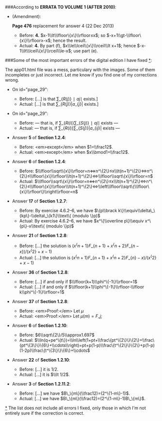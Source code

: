 ###According to **ERRATA TO VOLUME 1 (AFTER 2010)**:

  - (Amendment):

    **Page 476** replacement for answer 4 (22 Dec 2013)

    - Before: **4.** $x-1\\lt\\lfloor\{x\}\\rfloor≤x$; so $-x+1\\gt-\\lfloor\{x\}\\rfloor≥-x$; hence the result.
    - Actual: **4.** By part (f), $x\\le\\lceil\{x\}\\rceil\\lt x+1$; hence $-x-1\\lt\\lceil\{x\}\\rceil\\le-x$; use part (e).

###Some of the most important errors of the digital edition I have fixed [*](#note1):<a id="title"></a>

The app01.html file was a mess, particulary with the images. Some of them incompletes or just incorrect. Let me know if you find one of my corrections wrong.

  - On id="page\_29":

    - Before: \[...\] is that $∑\_\{R(j)\}∣aj∣$ exists.\]
    - Actual: \[...\] is that $∑\_\{R(j)\}|a\_\{j\}|$ exists.\]

  - On id="page\_29":

    - Before: — that is, if $∑\_\{R(i)\} ∑\_\{S(j)\}∣aj∣$ exists —
    - Actual: — that is, if $∑\_\{R(i)\} ∑\_\{S(j)\}|a\_\{ij\}|$ exists —

  - Answer **5** of **Section 1.2.4**:

    - Before: &lt;em&gt;except&lt;/em&gt; when $1=\\frac12$.
    - Actual: &lt;em&gt;except&lt;/em&gt; when $x\\bmod1=\\frac12$.

  - Answer **6** of **Section 1.2.4**:

    - Before: $\\lfloor\\sqrt\{x\}\\rfloor=n⇔n^\{2\}≤x\\lt(n+1)^\{2\}⇔n^\{2\}≤\\lfloor\{x\}\\rfloor\\lt(n+1)^\{2\}⇔\\lfloor\\sqrt\{x\}\\rfloor=n$
    - Actual: $\\lfloor\\sqrt\{x\}\\rfloor=n⇔n^\{2\}≤x\\lt(n+1)^\{2\}⇔n^\{2\}≤\\lfloor\{x\}\\rfloor\\lt(n+1)^\{2\}⇔\\left\\lfloor\\sqrt\{\\lfloor\{x\}\\rfloor\}\\right\\rfloor=n$

  - Answer **17** of **Section 1.2.7**:

    - Before: By exercise 4.6.2–6, we have $\{p\\brack k\}\\equiv\\delta\_\{kp\}-\\delta\_\{k1\}\\text\{ (modulo \}p)$
    - Actual: By exercise 4.6.2–6, we have $x^\{\\overline p\}\\equiv x^\{p\}-x\\text\{ (modulo \}p)$

  - Answer **21** of **Section 1.2.8**:

    - Before: \[...\] the solution is $(x^\{n+1\}F\_\{n+1\}+x^\{n+2\}F\_\{n-x\})/(x^\{2\}+x-1)$
    - Actual: \[...\] the solution is $(x^\{n+1\}F\_\{n+1\}+x^\{n+2\}F\_\{n\}-x)/(x^\{2\}+x-1)$

  - Answer **36** of **Section 1.2.8**:

    - Before: \[...\] if and only if $\\lfloor(k+1)\\phi^\{-1\}\\rfloor=1$
    - Actual: \[...\] if and only if $\\lfloor(k+1)\\phi^\{-1\}\\rfloor-\\lfloor k\\phi^\{-1\}\\rfloor=1$

  - Answer **37** of **Section 1.2.8**:

    - Before: &lt;em&gt;Proof:&lt;/em&gt; Let $μ$
    - Actual: &lt;em&gt;Proof:&lt;/em&gt; Let $μ(m)=F\_j$;

  - Answer **6** of **Section 1.2.10**:

    - Before: $6\\sqrt\{2\}/5\\approx1.697$
    - Actual: $\\ln(q+pe^\{t\})=\\ln\\left(1+pt+\\frac\{pt^\{2\}\}\{2\}+\\frac\{pt^\{3\}\}\{6\}+\\cdots\\right)=pt+p(1-p)\\frac\{t^\{2\}\}\{2\}+p(1-p)(1-2p)\\frac\{t^\{3\}\}\{6\}+\\cdots$

  - Answer **22** of **Section 1.2.10**:

    - Before: \[...\] it is $1/2$.
    - Actual: \[...\] it is $\\lt 1/2$.

  - Answer **3** of **Section 1.2.11.2**:

    - Before: \[...\] we have $B\_\{m\}(\\frac12)=(2^\{1-m\}-1)$.
    - Actual: \[...\] we have $B\_\{m\}(\\frac12)=(2^\{1-m\}-1)B\_\{m\}$.



<a id="note1"></a>[*](#title) The list does not include all errors I fixed, only those in which I'm not entirely sure if the correction is correct.